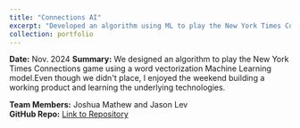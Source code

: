 ```yaml
---
title: "Connections AI"
excerpt: "Developed an algorithm using ML to play the New York Times Connections game.<br/>"
collection: portfolio
---
```


**Date:** Nov. 2024
**Summary:** We designed an algorithm to play the New York Times Connections game using a word vectorization Machine Learning model.Even though we didn't place, I enjoyed the weekend building a working product and learning the underlying technologies.

**Team Members:** Joshua Mathew and Jason Lev  
**GitHub Repo:** [Link to Repository](https://github.com/Ian-Wilhite/Datathon24)  
<!-- **Supporting Images:**   -->
<!-- <img src="/images/datathon_2024.png" alt="Datathon 2024" style="max-width: 100%;"> -->
